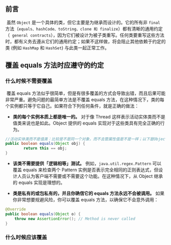 ## 前言

​		虽然 `Object` 是一个具体的类，但它主要是为继承而设计的。它的所有非 `final` 方法（`equals、hashCode、toString、clone 和 finalize`）都有清晰的通用约定（` general contracts`），因为它们被设计为被子类重写。任何类要重写这些方法时，都有义务去遵从它们的通用约定；如果不这样做，将会阻止其他依赖于约定的类 (例如 `HashMap` 和 `HashSet`) 与此类一起正常工作。

## 覆盖 equals 方法时应遵守的约定

### 什么时候不需要覆盖

​		覆盖 equals 方法似乎很简单，但是有很多覆盖的方式会导致出错，而且后果可能非常严重。避免问题的最简单方法是不覆盖 equals 方法，在这种情况下，类的每个实例都只等于它自己。如果符合下列任何条件，就是正确的做法：

- **类的每个实例本质上都是唯一的。** 对于像 Thread 这样表示活动实体类而不是值类来说也是如此。Object 提供的 equals 实现对于这些类具有完全正确的行为。

```java
//活动实体类而不是值类：比较是不是同一个对象，而不去管属性值是不是一样；以下是Object中的equal方法
public boolean equals(Object obj) {
        return this == obj;
}
```

- **该类不需要提供「逻辑相等」测试。** 例如，`java.util.regex.Pattern` 可以覆盖 equals 来检查两个 Pattern 实例是否表示完全相同的正则表达式，但设计人员认为客户端不需要或不需要这个功能。在这种情况下，从 Object 继承的 equals 实现是理想的。

- **类是私有的或包私有的，并且你确信它的 equals 方法永远不会被调用。** 如果你非常想要规避风险，你可以覆盖 equals 方法，以确保它不会意外调用：

```java
@Override
public boolean equals(Object o) {
    throw new AssertionError(); // Method is never called
}
```

### 什么时候应该覆盖

